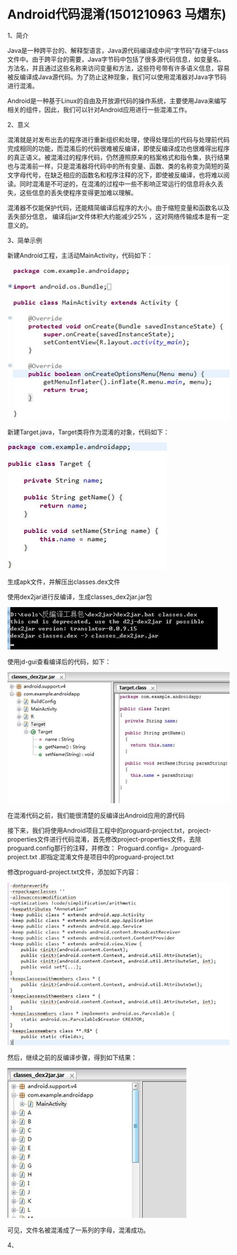 # Android代码混淆(1501210963 马熠东)
1、简介

Java是一种跨平台的、解释型语言，Java源代码编译成中间“字节码”存储于class文件中。由于跨平台的需要，Java字节码中包括了很多源代码信息，如变量名、方法名，并且通过这些名称来访问变量和方法，这些符号带有许多语义信息，容易被反编译成Java源代码。为了防止这种现象，我们可以使用混淆器对Java字节码进行混淆。

Android是一种基于Linux的自由及开放源代码的操作系统，主要使用Java来编写相关的组件，因此，我们可以针对Android应用进行一些混淆工作。

2、意义

混淆就是对发布出去的程序进行重新组织和处理，使得处理后的代码与处理前代码完成相同的功能，而混淆后的代码很难被反编译，即使反编译成功也很难得出程序的真正语义。被混淆过的程序代码，仍然遵照原来的档案格式和指令集，执行结果也与混淆前一样，只是混淆器将代码中的所有变量、函数、类的名称变为简短的英文字母代号，在缺乏相应的函数名和程序注释的况下，即使被反编译，也将难以阅读。同时混淆是不可逆的，在混淆的过程中一些不影响正常运行的信息将永久丢失，这些信息的丢失使程序变得更加难以理解。

混淆器不仅能保护代码，还能精简编译后程序的大小。由于缩短变量和函数名以及丢失部分信息， 编译后jar文件体积大约能减少25% ，这对网络传输成本是有一定意义的。

3、简单示例

新建Android工程，主活动MainActivity，代码如下：

![](QQ截图20151215162653.jpg)

新建Target.java，Target类将作为混淆的对象，代码如下：

![](QQ截图20151215162741.jpg)

生成apk文件，并解压出classes.dex文件

使用dex2jar进行反编译，生成classes_dex2jar.jar包

![](QQ截图20151215164128.jpg)

使用jd-gui查看编译后的代码，如下：

![](QQ截图20151215164239.jpg)

在混淆代码之前，我们能很清楚的反编译出Android应用的源代码


接下来，我们将使用Android项目工程中的proguard-project.txt，project-properties文件进行代码混淆，首先修改project-properties文件，去除proguard.config那行的注释，并修改：
Proguard.config= ./proguard-project.txt  .即指定混淆文件是项目中的proguard-project.txt

修改proguard-project.txt文件，添加如下内容：

![](QQ截图20151215164604.jpg)

然后，继续之前的反编译步骤，得到如下结果：

![](QQ截图20151215165253.jpg)

可见，文件名被混淆成了一系列的字母，混淆成功。

4、